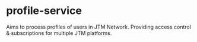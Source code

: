 # profile-service
Aims to process profiles of users in JTM Network. Providing access control &amp; subscriptions for multiple JTM platforms.
